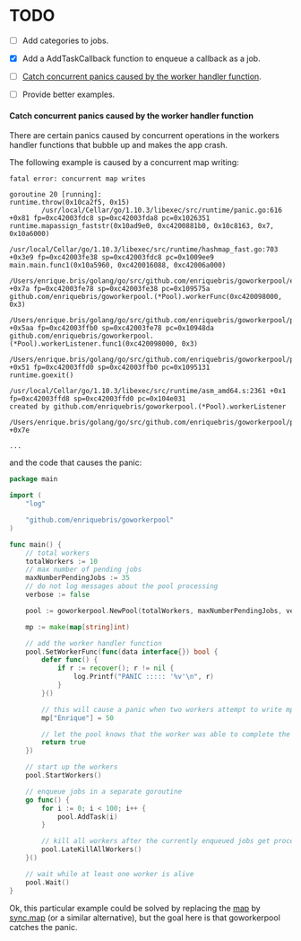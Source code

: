 # TODO

- [ ] Add categories to jobs.
- [x] Add a AddTaskCallback function to enqueue a callback as a job.
- [ ] [Catch concurrent panics caused by the worker handler function](#catch-concurrent-panics-caused-by-the-worker-handler-function).
- [ ] Provide better examples.


#### Catch concurrent panics caused by the worker handler function
There are certain panics caused by concurrent operations in the workers handler functions that bubble up and makes the app crash.

The following example is caused by a concurrent map writing:

```
fatal error: concurrent map writes

goroutine 20 [running]:
runtime.throw(0x10ca2f5, 0x15)
        /usr/local/Cellar/go/1.10.3/libexec/src/runtime/panic.go:616 +0x81 fp=0xc42003fdc8 sp=0xc42003fda8 pc=0x1026351
runtime.mapassign_faststr(0x10ad9e0, 0xc4200881b0, 0x10c8163, 0x7, 0x10a6000)
        /usr/local/Cellar/go/1.10.3/libexec/src/runtime/hashmap_fast.go:703 +0x3e9 fp=0xc42003fe38 sp=0xc42003fdc8 pc=0x1009ee9
main.main.func1(0x10a5960, 0xc420016088, 0xc42006a000)
        /Users/enrique.bris/golang/go/src/github.com/enriquebris/goworkerpool/examples/pool17.go:34 +0x7a fp=0xc42003fe78 sp=0xc42003fe38 pc=0x109575a
github.com/enriquebris/goworkerpool.(*Pool).workerFunc(0xc420098000, 0x3)
        /Users/enrique.bris/golang/go/src/github.com/enriquebris/goworkerpool/pool.go:615 +0x5aa fp=0xc42003ffb0 sp=0xc42003fe78 pc=0x10948da
github.com/enriquebris/goworkerpool.(*Pool).workerListener.func1(0xc420098000, 0x3)
        /Users/enrique.bris/golang/go/src/github.com/enriquebris/goworkerpool/pool.go:217 +0x51 fp=0xc42003ffd0 sp=0xc42003ffb0 pc=0x1095131
runtime.goexit()
        /usr/local/Cellar/go/1.10.3/libexec/src/runtime/asm_amd64.s:2361 +0x1 fp=0xc42003ffd8 sp=0xc42003ffd0 pc=0x104e031
created by github.com/enriquebris/goworkerpool.(*Pool).workerListener
        /Users/enrique.bris/golang/go/src/github.com/enriquebris/goworkerpool/pool.go:211 +0x7e

...
```

and the code that causes the panic:

```go
package main

import (
	"log"

	"github.com/enriquebris/goworkerpool"
)

func main() {
	// total workers
	totalWorkers := 10
	// max number of pending jobs
	maxNumberPendingJobs := 35
	// do not log messages about the pool processing
	verbose := false

	pool := goworkerpool.NewPool(totalWorkers, maxNumberPendingJobs, verbose)

	mp := make(map[string]int)

	// add the worker handler function
	pool.SetWorkerFunc(func(data interface{}) bool {
		defer func() {
			if r := recover(); r != nil {
				log.Printf("PANIC ::::: '%v'\n", r)
			}
		}()

		// this will cause a panic when two workers attempt to write mp["Enrique"] at the same moment
		mp["Enrique"] = 50

		// let the pool knows that the worker was able to complete the task
		return true
	})

	// start up the workers
	pool.StartWorkers()

	// enqueue jobs in a separate goroutine
	go func() {
		for i := 0; i < 100; i++ {
			pool.AddTask(i)
		}

		// kill all workers after the currently enqueued jobs get processed
		pool.LateKillAllWorkers()
	}()

	// wait while at least one worker is alive
	pool.Wait()
}

```

Ok, this particular example could be solved by replacing the [map](https://blog.golang.org/go-maps-in-action) by [sync.map](https://golang.org/pkg/sync/#Map) (or a similar alternative), but the goal here is that goworkerpool catches the panic.